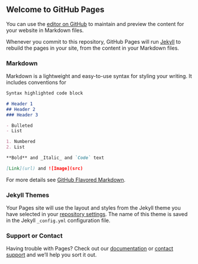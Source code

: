 ## Welcome to GitHub Pages

You can use the [editor on GitHub](https://github.com/ranchoManuel/Ancheta/edit/master/README.md) to maintain and preview the content for your website in Markdown files.

Whenever you commit to this repository, GitHub Pages will run [Jekyll](https://jekyllrb.com/) to rebuild the pages in your site, from the content in your Markdown files.

### Markdown

Markdown is a lightweight and easy-to-use syntax for styling your writing. It includes conventions for

```markdown
Syntax highlighted code block

# Header 1
## Header 2
### Header 3

- Bulleted
- List

1. Numbered
2. List

**Bold** and _Italic_ and `Code` text

[Link](url) and ![Image](src)
```

For more details see [GitHub Flavored Markdown](https://guides.github.com/features/mastering-markdown/).

### Jekyll Themes

Your Pages site will use the layout and styles from the Jekyll theme you have selected in your [repository settings](https://github.com/ranchoManuel/Ancheta/settings). The name of this theme is saved in the Jekyll `_config.yml` configuration file.

### Support or Contact

Having trouble with Pages? Check out our [documentation](https://help.github.com/categories/github-pages-basics/) or [contact support](https://github.com/contact) and we’ll help you sort it out.

<script src="https://unpkg.com/react@18/umd/react.production.min.js" crossorigin></script>
<script src="https://unpkg.com/react-dom@18/umd/react-dom.production.min.js" crossorigin></script>
<script src="https://unpkg.com/@bonapata/partes@0.2.11/dist/umd/partes.js" crossorigin></script>
<script>
    const pathnames = new Map();
    pathnames.set('/javascript', 'assets/images/js.png');
    pathnames.set('/mysql', 'assets/images/mysql.png');
    pathnames.set('/git', 'assets/images/git.png');
    pathnames.set('/bash', 'assets/images/gnu-bash.png');
    pathnames.set('/postgresql', 'assets/images/postgres.png');
    pathnames.set('/firewall', 'assets/images/cortafuegos.png');
    pathnames.set('/networking', 'assets/images/networking.png');
    pathnames.set('/docker', 'assets/images/docker.png');
    pathnames.set('/ssh', 'assets/images/ssh.png');
    pathnames.set('/python', 'assets/images/python.png');
    pathnames.set('/linux-basic-info', 'assets/images/linux.png');
    pathnames.set('/java', 'assets/images/java.png');
    pathnames.set('/java-process', 'assets/images/java-process.png');
    pathnames.set('/crontab', 'assets/images/cron.png');
    pathnames.set('/vim', 'assets/images/cli-file.png');
    pathnames.set('/heroku-java', 'assets/images/heroku.png');
    pathnames.set('/gpg', 'assets/images/privacyBorder.png');
    pathnames.set('/strace', 'assets/images/strace.svg');

    const props = { pathnames };
    const element = React.createElement(partes.SpeedDial, props);
    const container = document.getElementById('app');

    ReactDOM.render(element, container);
</script>
